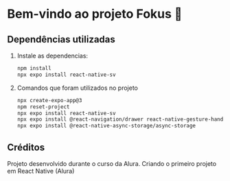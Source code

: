 # Bem-vindo ao projeto Fokus 👋

## Dependências utilizadas

1. Instale as dependencias:
   ```bash
   npm install
   npx expo install react-native-sv 
   ```

2. Comandos que foram utilizados no projeto

   ```bash
   npx create-expo-app@3
   npm reset-project
   npx expo install react-native-sv 
   npx expo install @react-navigation/drawer react-native-gesture-handler react-native-reanimated
   npx expo install @react-native-async-storage/async-storage
   ```

## Créditos

Projeto desenvolvido durante o curso da Alura. Criando o primeiro projeto em React Native (Alura)
